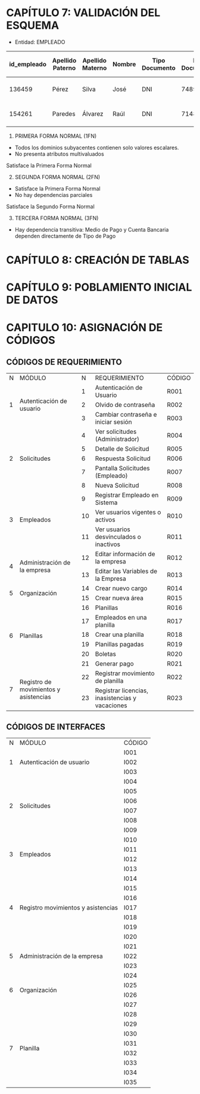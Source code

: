 # CAPÍTULO 7: VALIDACIÓN DEL ESQUEMA

- Entidad: EMPLEADO

|id_empleado|Apellido Paterno|Apellido Materno|Nombre|Tipo Documento|Nro Documento|Sexo|Fecha de Nacimiento|Edad|Estado Civil|País de Nacimiento|Celular|Teléfono de Oficina|e-mail personal|e-mail corporativo|Dirección|Grupo Sanguíneo|Régimen Pensionario|Situación de Discapacidad|Seguro de Salud|Fecha de Ingreso|Tipo de Pago|Medio de Pago|Cuenta Bancaria|Frecuencia de Pago|Día de Pago|
|-----------|----------------|------|----------------|--------------|-------------|----|-------------------|----|------------|------------------|-------|-------------------|---------------|------------------|---------|---------------|-------------------|-------------------------|---------------|----------------|------------|-------------|---------------|------------------|-----------|
|136459|Pérez|Silva|José|DNI|74895915|Masculino|11/12/2002|20|Soltero|Perú|984561234|2456687|joseps1@hotmail.com|juan.perez@gmail.com|Jr. Ana Paula Véliz # 4177 Piso 5|ABO|AFP|No Posee|Público|11/08/2023|Transferencia Bancaria|BCP|101548962341|Mensual|03|
|154261|Paredes|Álvarez|Raúl|DNI|71485926|Masculino|15/01/1990|33|Casado|Perú|977546324|2478869|raulpaal04@hotmail.com|raul.paredes@gmail.com|Av. Camilo QuINTEGERero # 532|ABO|ONP|No Posee|Privado|01/04/2018|Transferencia Bancaria|BBVA|1459152614|Mensual|02|

1) PRIMERA FORMA NORMAL (1FN)
- Todos los dominios subyacentes contienen solo valores escalares.
- No presenta atributos multivaluados

Satisface la Primera Forma Normal  

2) SEGUNDA FORMA NORMAL (2FN)
- Satisface la Primera Forma Normal
- No hay dependencias parciales

Satisface la Segundo Forma Normal

3) TERCERA FORMA NORMAL (3FN)
- Hay dependencia transitiva: Medio de Pago y Cuenta Bancaria dependen directamente de Tipo de Pago

# CAPÍTULO 8: CREACIÓN DE TABLAS

# CAPÍTULO 9: POBLAMIENTO INICIAL DE DATOS


# CAPITULO 10: ASIGNACIÓN DE CÓDIGOS

## CÓDIGOS DE REQUERIMIENTO

<table>
	<tbody>
		<tr>
			<td>N</td>
			<td>MÓDULO</td>
			<td>N</td>
			<td>REQUERIMIENTO</td>
			<td>CÓDIGO</td>
		</tr>
		<tr>
			<td rowspan="3">1</td>
			<td rowspan="3">Autenticación de usuario</td>
			<td>1</td>
			<td>Autenticación de Usuario</td>
			<td>R001</td>
		</tr>
		<tr>
			<td>2</td>
			<td>Olvido de contraseña</td>
			<td>R002</td>
		</tr>
		<tr>
			<td>3</td>
			<td>Cambiar contraseña e iniciar sesión</td>
			<td>R003</td>
		</tr>
		<tr>
			<td rowspan="5">2</td>
			<td rowspan="5">Solicitudes</td>
			<td>4</td>
			<td>Ver solicitudes (Administrador)</td>
			<td>R004</td>
		</tr>
		<tr>
			<td>5</td>
			<td>Detalle de Solicitud</td>
			<td>R005</td>
		</tr>
		<tr>
			<td>6</td>
			<td>Respuesta Solicitud</td>
			<td>R006</td>
		</tr>
		<tr>
			<td>7</td>
			<td>Pantalla Solicitudes (Empleado)</td>
			<td>R007</td>
		</tr>
		<tr>
			<td>8</td>
			<td>Nueva Solicitud</td>
			<td>R008</td>
		</tr>
		<tr>
			<td rowspan="3">3</td>
			<td rowspan="3">Empleados</td>
			<td>9</td>
			<td>Registrar Empleado en Sistema</td>
			<td>R009</td>
		</tr>
		<tr>
			<td>10</td>
			<td>Ver usuarios vigentes o activos</td>
			<td>R010</td>
		</tr>
		<tr>
			<td>11</td>
			<td>Ver usuarios desvinculados o inactivos</td>
			<td>R011</td>
		</tr>
		<tr>
			<td rowspan="2">4</td>
			<td rowspan="2">Administración de la empresa</td>
			<td>12</td>
			<td>Editar información de la empresa</td>
			<td>R012</td>
		</tr>
		<tr>
			<td>13</td>
			<td>Editar las Variables de la Empresa</td>
			<td>R013</td>
		</tr>
		<tr>
			<td rowspan="2">5</td>
			<td rowspan="2">Organización</td>
			<td>14</td>
			<td>Crear nuevo cargo</td>
			<td>R014</td>
		</tr>
		<tr>
			<td>15</td>
			<td>Crear nueva área</td>
			<td>R015</td>
		</tr>
		<tr>
			<td rowspan="6">6</td>
			<td rowspan="6">Planillas</td>
			<td>16</td>
			<td>Planillas</td>
			<td>R016</td>
		</tr>
		<tr>
			<td>17</td>
			<td>Empleados en una planilla</td>
			<td>R017</td>
		</tr>
		<tr>
			<td>18</td>
			<td>Crear una planilla</td>
			<td>R018</td>
		</tr>
		<tr>
			<td>19</td>
			<td>Planillas pagadas</td>
			<td>R019</td>
		</tr>
		<tr>
			<td>20</td>
			<td>Boletas </td>
			<td>R020</td>
		</tr>
		<tr>
			<td>21</td>
			<td>Generar pago</td>
			<td>R021</td>
		</tr>
		<tr>
			<td rowspan="2">7</td>
			<td rowspan="2">Registro de movimientos y asistencias</td>
			<td>22</td>
			<td>Registrar movimiento de planilla</td>
			<td>R022</td>
		</tr>
		<tr>
			<td>23</td>
			<td>Registrar licencias, inasistencias y vacaciones</td>
			<td>R023</td>
		</tr>
	</tbody>
</table>



## CÓDIGOS DE INTERFACES
<table>
	<tbody>
		<tr>
			<td>N</td>
			<td>MÓDULO</td>
			<td>CÓDIGO</td>
		</tr>
		<tr>
			<td rowspan="3">1</td>
			<td rowspan="3">Autenticación de usuario</td>
			<td>I001</td>
		</tr>
		<tr>
			<td>I002</td>
		</tr>
		<tr>
			<td>I003</td>
		</tr>
		<tr>
			<td rowspan="6">2</td>
			<td rowspan="6">Solicitudes</td>
			<td>I004</td>
		</tr>
		<tr>
			<td>I005</td>
		</tr>
		<tr>
			<td>I006</td>
		</tr>
		<tr>
			<td>I007</td>
		</tr>
		<tr>
			<td>I008</td>
		</tr>
		<tr>
			<td>I009</td>
		</tr>
		<tr>
			<td rowspan="4">3</td>
			<td rowspan="4">Empleados</td>
			<td>I010</td>
		</tr>
		<tr>
			<td>I011</td>
		</tr>
		<tr>
			<td>I012</td>
		</tr>
		<tr>
			<td>I013</td>
		</tr>
		<tr>
			<td rowspan="7">4</td>
			<td rowspan="7">Registro movimientos y asistencias</td>
			<td>I014</td>
		</tr>
		<tr>
			<td>I015</td>
		</tr>
		<tr>
			<td>I016</td>
		</tr>
		<tr>
			<td>I017</td>
		</tr>
		<tr>
			<td>I018</td>
		</tr>
		<tr>
			<td>I019</td>
		</tr>
		<tr>
			<td>I020</td>
		</tr>
		<tr>
			<td rowspan="3">5</td>
			<td rowspan="3">Administración de la empresa</td>
			<td>I021</td>
		</tr>
		<tr>
			<td>I022</td>
		</tr>
		<tr>
			<td>I023</td>
		</tr>
		<tr>
			<td rowspan="4">6</td>
			<td rowspan="4">Organización</td>
			<td>I024</td>
		</tr>
		<tr>
			<td>I025</td>
		</tr>
		<tr>
			<td>I026</td>
		</tr>
		<tr>
			<td>I027</td>
		</tr>
		<tr>
			<td rowspan="8">7</td>
			<td rowspan="8">Planilla</td>
			<td>I028</td>
		</tr>
		<tr>
			<td>I029</td>
		</tr>
		<tr>
			<td>I030</td>
		</tr>
		<tr>
			<td>I031</td>
		</tr>
		<tr>
			<td>I032</td>
		</tr>
		<tr>
			<td>I033</td>
		</tr>
		<tr>
			<td>I034</td>
		</tr>
    <tr>
			<td>I035</td>
		</tr>
	</tbody>
</table>


